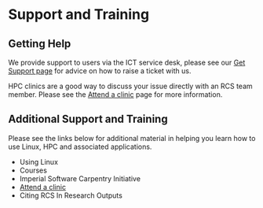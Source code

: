 # Support and Training

## Getting Help

We provide support to users via the ICT service desk, please see our [Get Support page](https://www.imperial.ac.uk/admin-services/ict/self-service/research-support/rcs/get-support/contact-us/) for advice on how to raise a ticket with us.

HPC clinics are a good way to discuss your issue directly with an RCS team member. Please see the [Attend a clinic](./attend-a-clinic.md) page for more information.

## Additional Support and Training

Please see the links below for additional material in helping you learn how to use Linux, HPC and associated applications.

* Using Linux
* Courses
* Imperial Software Carpentry Initiative
* [Attend a clinic](./attend-a-clinic.md)
* Citing RCS In Research Outputs
